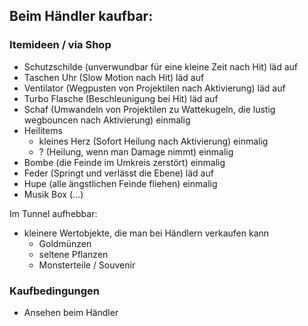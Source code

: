 ## Beim Händler kaufbar:
### Itemideen / via Shop
* Schutzschilde (unverwundbar für eine kleine Zeit nach Hit) läd auf
* Taschen Uhr (Slow Motion nach Hit) läd auf
* Ventilator (Wegpusten von Projektilen nach Aktivierung) läd auf
* Turbo Flasche (Beschleunigung bei Hit) läd auf
* Schaf (Umwandeln von Projektilen zu Wattekugeln, die lustig wegbouncen nach Aktivierung) einmalig
* Heilitems
  * kleines Herz (Sofort Heilung nach Aktivierung) einmalig
  * ? (Heilung, wenn man Damage nimmt) einmalig
* Bombe (die Feinde im Umkreis zerstört) einmalig
* Feder (Springt und verlässt die Ebene) läd auf
* Hupe (alle ängstlichen Feinde fliehen) einmalig
* Musik Box (...)

Im Tunnel aufhebbar:
* kleinere Wertobjekte, die man bei Händlern verkaufen kann
  * Goldmünzen
  * seltene Pflanzen
  * Monsterteile / Souvenir

### Kaufbedingungen
* Ansehen beim Händler